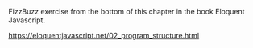 FizzBuzz exercise from the bottom of this chapter in the book Eloquent Javascript.

https://eloquentjavascript.net/02_program_structure.html

